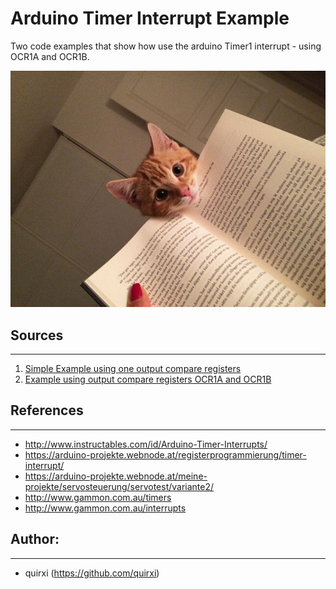 # Arduino Timer Interrupt Example
Two code examples that show how use the arduino Timer1 interrupt - using OCR1A and OCR1B.

![Reading interrupted by cat](cat_interrupts.jpg)

## Sources
---

1. [Simple Example using one output compare registers](src/timerInterruptSimple.ino)
2. [Example using output compare registers OCR1A and OCR1B](src/timerInterruptTwoRegisters.ino)

## References
---
* http://www.instructables.com/id/Arduino-Timer-Interrupts/
* https://arduino-projekte.webnode.at/registerprogrammierung/timer-interrupt/
* https://arduino-projekte.webnode.at/meine-projekte/servosteuerung/servotest/variante2/
* http://www.gammon.com.au/timers
* http://www.gammon.com.au/interrupts

## Author:
---
* quirxi (https://github.com/quirxi)

